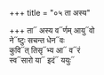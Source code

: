 +++
title = "०५ ता अस्य"

+++
ता᳓ अस्य व᳓र्णम् आयु᳓वो  
ने᳓ष्टुः सचन्त धेन᳓वः  
कुवि᳓त् तिसृ᳓भ्य आ᳓ व᳓रं  
स्व᳓सारो या᳓ इदं᳓ ययुः᳓